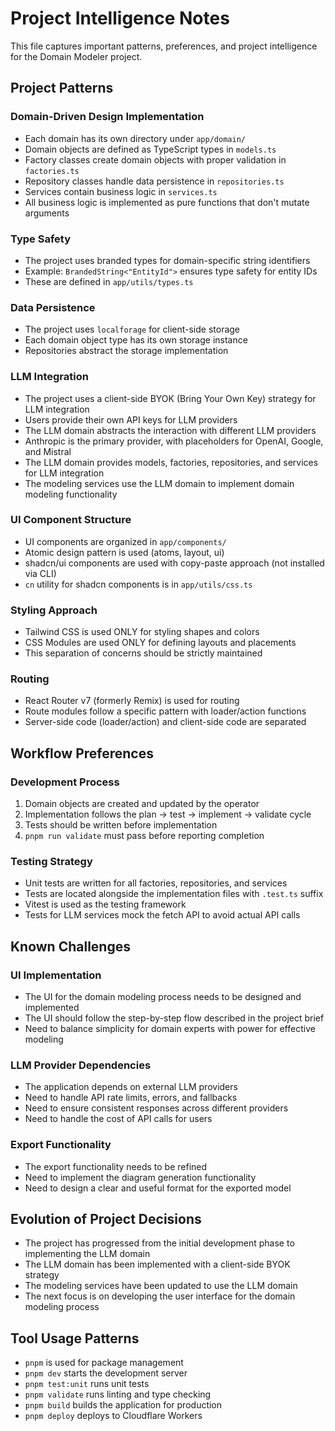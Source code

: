 # Project Intelligence Notes

This file captures important patterns, preferences, and project intelligence for the Domain Modeler project.

## Project Patterns

### Domain-Driven Design Implementation

- Each domain has its own directory under `app/domain/`
- Domain objects are defined as TypeScript types in `models.ts`
- Factory classes create domain objects with proper validation in `factories.ts`
- Repository classes handle data persistence in `repositories.ts`
- Services contain business logic in `services.ts`
- All business logic is implemented as pure functions that don't mutate arguments

### Type Safety

- The project uses branded types for domain-specific string identifiers
- Example: `BrandedString<"EntityId">` ensures type safety for entity IDs
- These are defined in `app/utils/types.ts`

### Data Persistence

- The project uses `localforage` for client-side storage
- Each domain object type has its own storage instance
- Repositories abstract the storage implementation

### LLM Integration

- The project uses a client-side BYOK (Bring Your Own Key) strategy for LLM integration
- Users provide their own API keys for LLM providers
- The LLM domain abstracts the interaction with different LLM providers
- Anthropic is the primary provider, with placeholders for OpenAI, Google, and Mistral
- The LLM domain provides models, factories, repositories, and services for LLM integration
- The modeling services use the LLM domain to implement domain modeling functionality

### UI Component Structure

- UI components are organized in `app/components/`
- Atomic design pattern is used (atoms, layout, ui)
- shadcn/ui components are used with copy-paste approach (not installed via CLI)
- `cn` utility for shadcn components is in `app/utils/css.ts`

### Styling Approach

- Tailwind CSS is used ONLY for styling shapes and colors
- CSS Modules are used ONLY for defining layouts and placements
- This separation of concerns should be strictly maintained

### Routing

- React Router v7 (formerly Remix) is used for routing
- Route modules follow a specific pattern with loader/action functions
- Server-side code (loader/action) and client-side code are separated

## Workflow Preferences

### Development Process

1. Domain objects are created and updated by the operator
2. Implementation follows the plan → test → implement → validate cycle
3. Tests should be written before implementation
4. `pnpm run validate` must pass before reporting completion

### Testing Strategy

- Unit tests are written for all factories, repositories, and services
- Tests are located alongside the implementation files with `.test.ts` suffix
- Vitest is used as the testing framework
- Tests for LLM services mock the fetch API to avoid actual API calls

## Known Challenges

### UI Implementation

- The UI for the domain modeling process needs to be designed and implemented
- The UI should follow the step-by-step flow described in the project brief
- Need to balance simplicity for domain experts with power for effective modeling

### LLM Provider Dependencies

- The application depends on external LLM providers
- Need to handle API rate limits, errors, and fallbacks
- Need to ensure consistent responses across different providers
- Need to handle the cost of API calls for users

### Export Functionality

- The export functionality needs to be refined
- Need to implement the diagram generation functionality
- Need to design a clear and useful format for the exported model

## Evolution of Project Decisions

- The project has progressed from the initial development phase to implementing the LLM domain
- The LLM domain has been implemented with a client-side BYOK strategy
- The modeling services have been updated to use the LLM domain
- The next focus is on developing the user interface for the domain modeling process

## Tool Usage Patterns

- `pnpm` is used for package management
- `pnpm dev` starts the development server
- `pnpm test:unit` runs unit tests
- `pnpm validate` runs linting and type checking
- `pnpm build` builds the application for production
- `pnpm deploy` deploys to Cloudflare Workers
